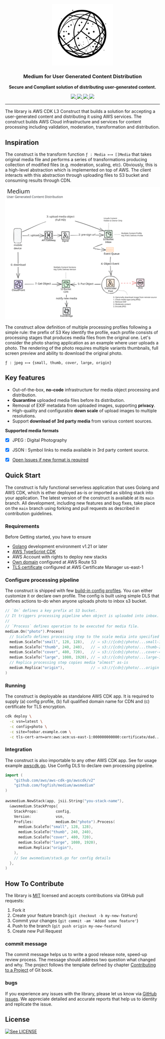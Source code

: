 <p align="center">
  <img src="./doc/medium-logo.svg" width="200" />
  <h3 align="center">Medium for User Generated Content Distribution</h3>
  <p align="center"><strong>Secure and Compliant solution of distributing user-generated content.</strong></p>

  <p align="center">
    <!-- Documentation -->
    <a href="https://pkg.go.dev/github.com/fogfish/medium">
      <img src="https://pkg.go.dev/badge/github.com/fogfish/medium" />
    </a>
    <!-- Build Status  -->
    <a href="https://github.com/fogfish/medium/actions/">
      <img src="https://github.com/fogfish/medium/workflows/build/badge.svg" />
    </a>
    <!-- GitHub -->
    <a href="http://github.com/fogfish/medium">
      <img src="https://img.shields.io/github/last-commit/fogfish/medium.svg" />
    </a>
    <!-- Coverage -->
    <a href="https://coveralls.io/github/fogfish/medium?branch=main">
      <img src="https://coveralls.io/repos/github/fogfish/medium/badge.svg?branch=main" />
    </a>
  </p>
</p>

---

The library is AWS CDK L3 Construct that builds a solution for accepting a user-generated content and distributing it using AWS services. The construct builds AWS Cloud infrastructure and services for content processing including validation, moderation, transformation and distribution. 

## Inspiration

The construct is the transform function `ƒ : Media ⟼ []Media` that takes original media file and performs a series of transformations producing collection of modified files (e.g. moderation, scaling, etc). Obviously, this is a high-level abstraction which is implemented on top of AWS. The client interacts with this abstraction through uploading files to S3 bucket and consuming results through CDN.     

![Medium for User Generated Content Distribution](doc/solution.excalidraw.svg "Medium for User Generated Content Distribution")

The construct allow definition of multiple processing profiles following a simple rule: the prefix of S3 Key identify the profile, each profile consists of processing stages that produces media files from the original one. Let's consider the photo sharing application as an example where user uploads a photo. The rendering of the photo requires multiple variants thumbnails, full screen preview and ability to download the original photo.

```
ƒ : jpeg ⟼ {small, thumb, cover, large, origin}
```

## Key features

* Out-of-the-box, **no-code** infrastructure for media object processing and distribution. 
* **Quarantine** uploaded media files before its distribution.
* Removal of EXIF metadata from uploaded images, supporting **privacy**.
* High-quality and configurable **down scale** of upload images to multiple resolutions.
* Support **download of 3rd party media** from various content sources.

**Supported media formats**
- [x] JPEG : Digital Photography
- [x] JSON : Symbol links to media available in 3rd party content source.
- [x] [Open Issues if new format is required](https://github.com/fogfish/medium/issue)
  

## Quick Start

The construct is fully functional serverless application that uses Golang and AWS CDK, which is ether deployed as-is or imported as sibling stack into your application. The latest version of the construct is available at its `main` branch. All development, including new features and bug fixes, take place on the `main` branch using forking and pull requests as described in contribution guidelines.


### Requirements

Before Getting started, you have to ensure

* [Golang](https://golang.org/dl/) development environment v1.21 or later
* [AWS TypeScript CDK](https://docs.aws.amazon.com/cdk/latest/guide/getting_started.html)
* AWS Account with rights to deploy new stacks
* [Own domain](https://docs.aws.amazon.com/Route53/latest/DeveloperGuide/domain-register.html) configured at AWS Route 53
* [TLS certificate](https://docs.aws.amazon.com/AmazonCloudFront/latest/DeveloperGuide/cnames-and-https-requirements.html#https-requirements-aws-region) configured at AWS Certificate Manager us-east-1

### Configure processing pipeline

The construct is shipped with few [build-in config profiles](./awsmedium/config.go). You can either customize it or declare own profile. The config is built using simple DLS that defines actions to-do when anyone uploads photo to inbox s3 bucket. 

```go
// `On` defines a key prefix at S3 bucket.
// It triggers processing pipeline when object is uploaded into inbox.
//
// `Process` defines operation to be executed for media file.
medium.On("photo").Process(
  // ScaleTo defines processing step to the scale media into specified resolution
  medium.ScaleTo("small", 128, 128),   // ⇒ s3://{cdn}/photo/...small-128x128.jpg
  medium.ScaleTo("thumb", 240, 240),   // ⇒ s3://{cdn}/photo/...thumb-240x240.jpg
  medium.ScaleTo("cover", 480, 720),   // ⇒ s3://{cdn}/photo/...cover-480x720.jpg
  medium.ScaleTo("large", 1080, 1920), // ⇒ s3://{cdn}/photo/...large-1080x1920.jpg
  // Replica processing step copies media "almost" as-is
  medium.Replica("origin"),            // ⇒ s3://{cdn}/photo/...origin
)
```


### Running

The construct is deployable as standalone AWS CDK app. It is required to supply (a) config profile, (b) full qualified domain name for CDN and (c) certificate for TLS encryption.

```bash
cdk deploy \
  -c vsn=latest \
  -c config=photo \
  -c site=foobar.example.com \
  -c tls-cert-arn=arn:aws:acm:us-east-1:000000000000:certificate/dad...cafe
```

### Integration

The construct is also importable to any other AWS CDK app. See for usage example [awscdk.go](./cmd/cloud/awscdk.go). Use Config DLS to declare own processing pipeline.

```go
import (
	"github.com/aws/aws-cdk-go/awscdk/v2"
	"github.com/fogfish/medium/awsmedium"
)

awsmedium.NewStack(app, jsii.String("you-stack-name"),
  &awsmedium.StackProps{
    StackProps:        config,
    Version:           vsn,
    Profiles:          medium.On("photo").Process(
      medium.ScaleTo("small", 128, 128),
      medium.ScaleTo("thumb", 240, 240),
      medium.ScaleTo("cover", 480, 720),
      medium.ScaleTo("large", 1080, 1920),
      medium.Replica("origin"),
    ),
    // See awsmedium/stack.go for config details
  },
)
```

## How To Contribute

The library is [MIT](LICENSE) licensed and accepts contributions via GitHub pull requests:

1. Fork it
2. Create your feature branch (`git checkout -b my-new-feature`)
3. Commit your changes (`git commit -am 'Added some feature'`)
4. Push to the branch (`git push origin my-new-feature`)
5. Create new Pull Request


### commit message

The commit message helps us to write a good release note, speed-up review process. The message should address two question what changed and why. The project follows the template defined by chapter [Contributing to a Project](http://git-scm.com/book/ch5-2.html) of Git book.

### bugs

If you experience any issues with the library, please let us know via [GitHub issues](https://github.com/fogfish/medium/issue). We appreciate detailed and accurate reports that help us to identity and replicate the issue. 

## License

[![See LICENSE](https://img.shields.io/github/license/fogfish/medium.svg?style=for-the-badge)](LICENSE)